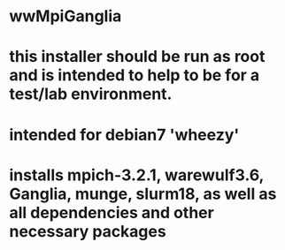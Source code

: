 # wwMpiGanglia
# this installer should be run as root and is intended to help to be for a test/lab environment. 
# intended for debian7 'wheezy'
# installs mpich-3.2.1, warewulf3.6, Ganglia, munge, slurm18, as well as all dependencies and other necessary packages
